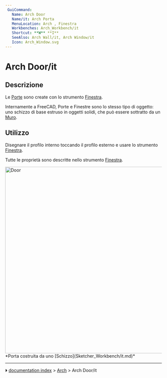 ```yaml
---
 GuiCommand:
   Name: Arch Door
   Name/it: Arch Porta
   MenuLocation: Arch , Finestra
   Workbenches: Arch_Workbench/it
   Shortcut: **W** **I**
   SeeAlso: Arch Wall/it, Arch Window/it
   Icon: Arch_Window.svg
---
```


# Arch Door/it

## Descrizione

Le [Porte](Arch_Door/it.md) sono create con lo strumento [Finestra](Arch_Window/it.md).

Internamente a FreeCAD, Porte e Finestre sono lo stesso tipo di oggetto: uno schizzo di base estruso in oggetti solidi, che può essere sottratto da un [Muro](Arch_Wall/it.md).

## Utilizzo

Disegnare il profilo interno toccando il profilo esterno e usare lo strumento [Finestra](Arch_Window/it.md).

Tutte le proprietà sono descritte nello strumento [Finestra](Arch_Window/it.md).

<img alt="Door" src=images/Arch_door.jpg  style="width:600px;"> 
*Porta costruita da uno [Schizzo](Sketcher_Workbench/it.md)*



---
⏵ [documentation index](../README.md) > [Arch](Arch_Workbench.md) > Arch Door/it
